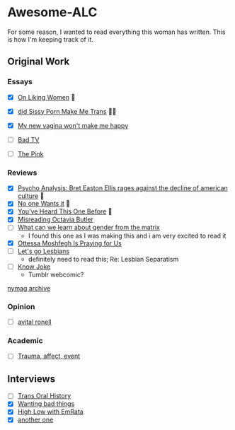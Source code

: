 # Awesome-ALC

For some reason, I wanted to read everything this woman has written. This is how I'm keeping track of it. 

## Original Work
### Essays
- [X] [On Liking Women](https://www.nplusonemag.com/issue-30/essays/on-liking-women/) 💜
- [X] [did Sissy Porn Make Me Trans](https://www.google.com/url?sa=t&source=web&rct=j&opi=89978449&url=https://static1.squarespace.com/static/5a9b1c0812b13f48e686fdc4/t/5a9c17e1f9619a449856c4fe/1520179170246/Chu-Did%2BSissy%2BPorn%2BMake%2BMe%2BTrans%2520percent3F%2B%2520percent28QD2%2520percent29.pdf&ved=2ahUKEwiU1b6glJCCAxWqtokEHcvMDCMQFnoECA0QAQ&usg=AOvVaw10ggY7t0pzzb075SD5Q5X6) 💜😂
- [X] [My new vagina won't make me happy](https://www.nytimes.com/2018/11/24/opinion/sunday/vaginoplasty-transgender-medicine.html)
- [ ] [Bad TV](https://www.nplusonemag.com/issue-31/politics/bad-tv/)
- [ ] [The Pink](https://www.nplusonemag.com/issue-34/politics/the-pink/)


### Reviews
- [X] [Psycho Analysis: Bret Easton Ellis rages against the decline of american culture](https://www.bookforum.com/print/2601/bret-easton-ellis-rages-against-the-decline-of-american-culture-20825) 💜
- [X] [No one Wants it](https://www.affidavit.art/articles/no-one-wants-it) 💜
- [X] [You’ve Heard This One Before](https://www.vulture.com/article/maggie-nelson-on-freedom-review.html) 💜
- [X] [Misreading Octavia Butler](https://www.vulture.com/article/octavia-e-butler-why-we-misread-her.html#_ga=2.186093865.1016277990.1698200963-353012500.1698084853)
- [ ] [What can we learn about gender from the matrix](https://www.vulture.com/2019/02/what-the-matrix-can-teach-us-about-gender.html#_ga=2.223137819.1016277990.1698200963-353012500.1698084853)
    - I found this one as I was making this and i am very excited to read it
- [X] [Ottessa Moshfegh Is Praying for Us](https://www.vulture.com/article/ottessa-moshfegh-lapvona-review.html)
- [ ] [Let's go Lesbians](https://www.artforum.com/features/andrea-long-chu-on-jill-johnstons-separatism-243563/) 
    - definitely need to read this; Re: Lesbian Separatism
- [ ] [Know Joke](https://www.artforum.com/columns/andrea-long-chu-on-alex-norriss-_webcomic-name_-238356/)
    - Tumblr webcomic? 

[nymag archive](https://nymag.com/author/andrea-long-chu/)

### Opinion 
- [ ] [avital ronell](https://www.chronicle.com/article/i-worked-with-avital-ronell-i-believe-her-accuser/)

### Academic 
- [ ] [Trauma, affect, event](https://www.womenandperformance.org/bonus-articles-1/andrea-long-chu-27-3)

## Interviews
- [ ] [Trans Oral History](https://nyctransoralhistory.org/interview/andrea-long-chu/)
- [X] [Wanting bad things](https://thepointmag.com/dialogue/wanting-bad-things-andrea-long-chu-responds-amia-srinivasan/)
- [X] [High Low with EmRata](https://spotify.link/V0yeeiwOaEb)
- [X] [another one](https://www.novembermag.com/content/andrea-long-chu)
